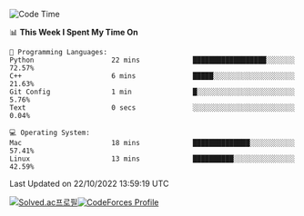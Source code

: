 
<!--START_SECTION:waka-->
![Code Time](http://img.shields.io/badge/Code%20Time-2%2C060%20hrs%2038%20mins-blue)

📊 **This Week I Spent My Time On** 

```text
💬 Programming Languages: 
Python                   22 mins             ██████████████████░░░░░░░   72.57% 
C++                      6 mins              █████░░░░░░░░░░░░░░░░░░░░   21.63% 
Git Config               1 min               █░░░░░░░░░░░░░░░░░░░░░░░░   5.76% 
Text                     0 secs              ░░░░░░░░░░░░░░░░░░░░░░░░░   0.04%

💻 Operating System: 
Mac                      18 mins             ██████████████░░░░░░░░░░░   57.41% 
Linux                    13 mins             ██████████░░░░░░░░░░░░░░░   42.59%

```


 Last Updated on 22/10/2022 13:59:19 UTC
<!--END_SECTION:waka-->
[![Solved.ac프로필](http://mazassumnida.wtf/api/generate_badge?boj=hckim96)](https://solved.ac/hckim96)[![CodeForces Profile](https://cf.leed.at?id=hckim96)](https://codeforces.com/profile/hckim96)
